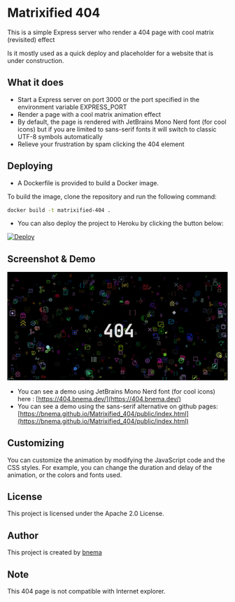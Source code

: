 # Matrixified 404
This is a simple Express server who render a 404 page with cool matrix (revisited) effect

Is it mostly used as a quick deploy and placeholder for a website that is under construction.

## What it does

  - Start a Express server on port 3000 or the port specified in the environment variable EXPRESS_PORT
  - Render a page with a cool matrix animation effect 
  - By default, the page is rendered with JetBrains Mono Nerd font (for cool icons) but if you are limited to sans-serif fonts it will switch to classic UTF-8 symbols automatically
  - Relieve your frustration by spam clicking the 404 element

## Deploying

- A Dockerfile is provided to build a Docker image.

To build the image, clone the repository and run the following command:
```bash
docker build -t matrixified-404 .
```

- You can also deploy the project to Heroku by clicking the button below:

[![Deploy](https://www.herokucdn.com/deploy/button.svg)](https://heroku.com/deploy/?template=github.com/bnema/matrixified-404)

## Screenshot & Demo

![Screenshot](https://raw.githubusercontent.com/bnema/Matrixified_404/main/screenshot.png)


- You can see a demo using JetBrains Mono Nerd font (for cool icons) here : [https://404.bnema.dev/](https://404.bnema.dev/)
- You can see a demo using the sans-serif alternative on github pages: [https://bnema.github.io/Matrixified_404/public/index.html](https://bnema.github.io/Matrixified_404/public/index.html)



## Customizing

You can customize the animation by modifying the JavaScript code and the CSS styles. For example, you can change the duration and delay of the animation, or the colors and fonts used.

## License

This project is licensed under the Apache 2.0 License.

## Author

This project is created by [bnema](https://github.com/bnema)

## Note

This 404 page is not compatible with Internet explorer.